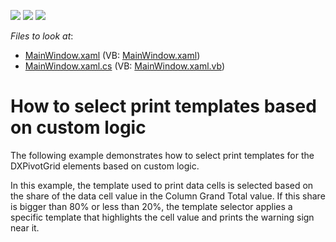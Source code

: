 <!-- default badges list -->
![](https://img.shields.io/endpoint?url=https://codecentral.devexpress.com/api/v1/VersionRange/128578938/10.2.3%2B)
[![](https://img.shields.io/badge/Open_in_DevExpress_Support_Center-FF7200?style=flat-square&logo=DevExpress&logoColor=white)](https://supportcenter.devexpress.com/ticket/details/E2369)
[![](https://img.shields.io/badge/📖_How_to_use_DevExpress_Examples-e9f6fc?style=flat-square)](https://docs.devexpress.com/GeneralInformation/403183)
<!-- default badges end -->
<!-- default file list -->
*Files to look at*:

* [MainWindow.xaml](./CS/DXPivotGrid_SelectingPrintTemplate/MainWindow.xaml) (VB: [MainWindow.xaml](./VB/DXPivotGrid_SelectingPrintTemplate/MainWindow.xaml))
* [MainWindow.xaml.cs](./CS/DXPivotGrid_SelectingPrintTemplate/MainWindow.xaml.cs) (VB: [MainWindow.xaml.vb](./VB/DXPivotGrid_SelectingPrintTemplate/MainWindow.xaml.vb))
<!-- default file list end -->
# How to select print templates based on custom logic


<p>The following example demonstrates how to select print templates for the DXPivotGrid elements based on custom logic.</p><p>In this example, the template used to print data cells is selected based on the share of the data cell value in the Column Grand Total value. If this share is bigger than 80% or less than 20%, the template selector applies a specific template that highlights the cell value and prints the warning sign near it.</p>

<br/>


